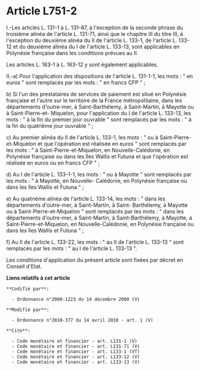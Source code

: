 # Article L751-2

I.-Les articles L. 131-1 à L. 131-87, à l'exception de la seconde phrase du troisième alinéa de l'article L. 131-71, ainsi
que le chapitre III du titre III, à l'exception du deuxième alinéa du II de l'article L. 133-1, de l'article L. 133-12 et du
deuxième alinéa du I de l'article L. 133-13, sont applicables en Polynésie française dans les conditions prévues au II. 

Les articles L. 163-1 à L. 163-12 y sont également applicables. 

II.-a) Pour l'application des dispositions de l'article L. 131-1-1, les mots : " en euros " sont remplacés par les mots : "
en francs CFP " ; 

b) Si l'un des prestataires de services de paiement est situé en Polynésie française et l'autre sur le territoire de la
France métropolitaine, dans les départements d'outre-mer, à Saint-Barthélemy, à Saint-Martin, à Mayotte ou à Saint-Pierre-et-
Miquelon, pour l'application du I de l'article L. 133-13, les mots : " à la fin du premier jour ouvrable " sont remplacés par
les mots : " à la fin du quatrième jour ouvrable " ; 

c) Au premier alinéa du II de l'article L. 133-1, les mots : " ou à Saint-Pierre-et-Miquelon et que l'opération est réalisée
en euros " sont remplacés par les mots : " à Saint-Pierre-et-Miquelon, en Nouvelle-Calédonie, en Polynésie française ou dans
les îles Wallis et Futuna et que l'opération est réalisée en euros ou en francs CFP " ; 

d) Au I de l'article L. 133-1-1, les mots : " ou à Mayotte " sont remplacés par les mots : " à Mayotte, en Nouvelle-
Calédonie, en Polynésie française ou dans les îles Wallis et Futuna " ; 

e) Au quatrième alinéa de l'article L. 133-14, les mots : " dans les départements d'outre-mer, à Saint-Martin, à Saint-
Barthélemy, à Mayotte ou à Saint-Pierre-et-Miquelon " sont remplacés par les mots : " dans les départements d'outre-mer, à
Saint-Martin, à Saint-Barthélemy, à Mayotte, à Saint-Pierre-et-Miquelon, en Nouvelle-Calédonie, en Polynésie française ou
dans les îles Wallis et Futuna " ; 

f) Au II de l'article L. 133-22, les mots : " au II de l'article L. 133-13 " sont remplacés par les mots : " au I de
l'article L. 133-13 ". 

Les conditions d'application du présent article sont fixées par décret en Conseil d'Etat.

**Liens relatifs à cet article**

	**Codifié par**:

	  - Ordonnance n°2000-1223 du 14 décembre 2000 (V)

	**Modifié par**:

	  - Ordonnance n°2010-377 du 14 avril 2010 - art. 1 (V)

	**Cite**:

	  - Code monétaire et financier - art. L131-1 (V)
	  - Code monétaire et financier - art. L131-71 (V)
	  - Code monétaire et financier - art. L133-1 (VT)
	  - Code monétaire et financier - art. L133-12 (V)
	  - Code monétaire et financier - art. L133-13 (V)
